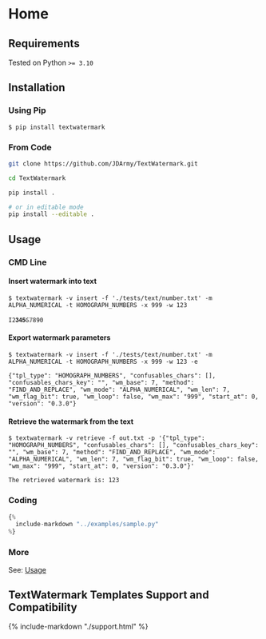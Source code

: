 # Home

## Requirements

Tested on Python `>= 3.10`

## Installation

### Using Pip

`$ pip install textwatermark`

### From Code

```bash
git clone https://github.com/JDArmy/TextWatermark.git

cd TextWatermark

pip install .

# or in editable mode
pip install --editable .
```

## Usage

### CMD Line

#### Insert watermark into text

```console
$ textwatermark -v insert -f './tests/text/number.txt' -m ALPHA_NUMERICAL -t HOMOGRAPH_NUMBERS -x 999 -w 123

Ӏ2𝟑𝟒𝟓Ⳓ𝟟890
```

#### Export watermark parameters

```console
$ textwatermark -v insert -f './tests/text/number.txt' -m ALPHA_NUMERICAL -t HOMOGRAPH_NUMBERS -x 999 -w 123 -e

{"tpl_type": "HOMOGRAPH_NUMBERS", "confusables_chars": [], "confusables_chars_key": "", "wm_base": 7, "method": "FIND_AND_REPLACE", "wm_mode": "ALPHA_NUMERICAL", "wm_len": 7, "wm_flag_bit": true, "wm_loop": false, "wm_max": "999", "start_at": 0, "version": "0.3.0"}
```

#### Retrieve the watermark from the text

```console
$ textwatermark -v retrieve -f out.txt -p '{"tpl_type": "HOMOGRAPH_NUMBERS", "confusables_chars": [], "confusables_chars_key": "", "wm_base": 7, "method": "FIND_AND_REPLACE", "wm_mode": "ALPHA_NUMERICAL", "wm_len": 7, "wm_flag_bit": true, "wm_loop": false, "wm_max": "999", "start_at": 0, "version": "0.3.0"}'

The retrieved watermark is: 123
```

### Coding

```py
{%
  include-markdown "../examples/sample.py"
%}
```

### More

See: [Usage](https://textwatermark.jd.army/usage/)

## TextWatermark Templates Support and Compatibility

{%
  include-markdown "./support.html"
%}
